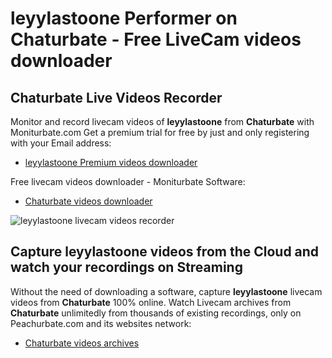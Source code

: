 # leyylastoone Performer on Chaturbate - Free LiveCam videos downloader

## Chaturbate Live Videos Recorder

Monitor and record livecam videos of **leyylastoone** from **Chaturbate** with Moniturbate.com
Get a premium trial for free by just and only registering with your Email address:
* [leyylastoone Premium videos downloader](https://moniturbate.com/request-demo-licence-key.html)

Free livecam videos downloader - Moniturbate Software:
* [Chaturbate videos downloader](https://moniturbate.com/moniturbate-download-software.html)

![leyylastoone livecam videos recorder](https://peachurnet.com/templates/moniturbate-software.png)


## Capture leyylastoone videos from the Cloud and watch your recordings on Streaming

Without the need of downloading a software, capture **leyylastoone** livecam videos from **Chaturbate** 100% online.
Watch Livecam archives from **Chaturbate** unlimitedly from thousands of existing recordings, only on Peachurbate.com and its websites network:
* [Chaturbate videos archives](https://peachurnet.com/)